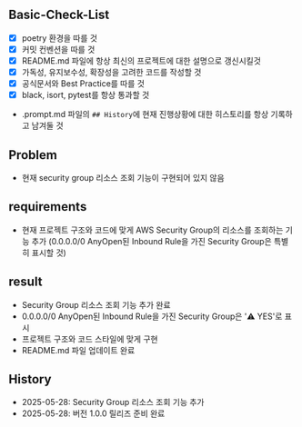 ## Basic-Check-List

- [x] poetry 환경을 따를 것
- [x] 커밋 컨벤션을 따를 것
- [x] README.md 파일에 항상 최신의 프로젝트에 대한 설명으로 갱신시킬것
- [x] 가독성, 유지보수성, 확장성을 고려한 코드를 작성할 것
- [x] 공식문서와 Best Practice를 따를 것
- [x] black, isort, pytest를 항상 통과할 것
- .prompt.md 파일의 `## History`에 현재 진행상황에 대한 히스토리를 항상 기록하고 남겨둘 것

## Problem

- 현재 security group 리소스 조회 기능이 구현되어 있지 않음

## requirements

- 현재 프로젝트 구조와 코드에 맞게 AWS Security Group의 리소스를 조회하는 기능 추가 (0.0.0.0/0 AnyOpen된 Inbound Rule을 가진 Security Group은 특별히 표시할 것)

## result

- Security Group 리소스 조회 기능 추가 완료
- 0.0.0.0/0 AnyOpen된 Inbound Rule을 가진 Security Group은 '⚠️ YES'로 표시
- 프로젝트 구조와 코드 스타일에 맞게 구현
- README.md 파일 업데이트 완료

## History

- 2025-05-28: Security Group 리소스 조회 기능 추가
- 2025-05-28: 버전 1.0.0 릴리즈 준비 완료
